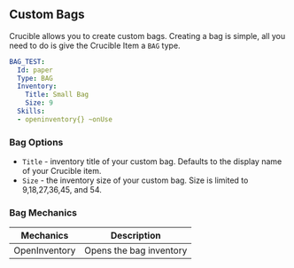 Custom Bags
-----------

Crucible allows you to create custom bags. 
Creating a bag is simple, all you need to do is give the Crucible Item a `BAG` type.

```yml
BAG_TEST:
  Id: paper
  Type: BAG
  Inventory:
    Title: Small Bag
    Size: 9
  Skills:
  - openinventory{} ~onUse
```

### Bag Options

- `Title` - inventory title of your custom bag. Defaults to the display name of your Crucible item.
- `Size` - the inventory size of your custom bag. Size is limited to 9,18,27,36,45, and 54.

### Bag Mechanics

| Mechanics     | Description             |
|---------------|-------------------------|
| OpenInventory | Opens the bag inventory |